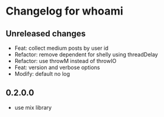 # Changelog for whoami

## Unreleased changes

- Feat: collect medium posts by user id
- Refactor: remove dependent for shelly using threadDelay
- Refactor: use throwM instead of throwIO
- Feat: version and verbose options
- Modify: default no log

## 0.2.0.0

- use mix library
